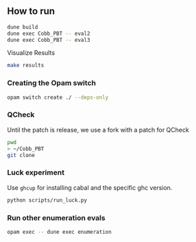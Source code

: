 
## How to run

```sh
dune build
dune exec Cobb_PBT -- eval2
dune exec Cobb_PBT -- eval3
```

Visualize Results

```sh
make results
```

### Creating the Opam switch

```sh
opam switch create ./ --deps-only
```

### QCheck

Until the patch is release, we use a fork with a patch for QCheck

```sh
pwd
> ~/Cobb_PBT
git clone
```

### Luck experiment

Use `ghcup` for installing cabal and the specific ghc version.

```sh
python scripts/run_luck.py
```

### Run other enumeration evals

```sh
opam exec -- dune exec enumeration
```
